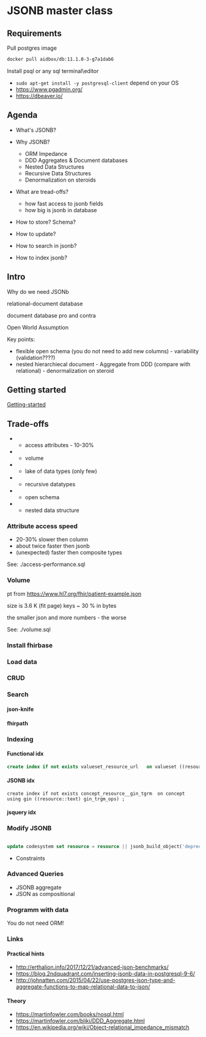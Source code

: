 # JSONB master class

## Requirements 

Pull postgres image

``` bash
docker pull aidbox/db:11.1.0-3-g7a1dab6
```

Install psql or any sql terminal\editor

- ```sudo apt-get install -y postgresql-client``` depend on your OS
- https://www.pgadmin.org/
- https://dbeaver.io/


## Agenda

* What's JSONB?

* Why JSONB?
  * ORM Impedance
  * DDD Aggregates & Document databases
  * Nested Data Structures
  * Recursive Data Structures 
  * Denormalization on steroids 

* What are tread-offs?
  * how fast access to jsonb fields
  * how big is jsonb in database
* How to store? Schema?
* How to update?
* How to search in jsonb?
* How to index jsonb?


## Intro

Why do we need JSONb

relational-document database

document database pro and contra

Open World Assumption

Key points:

* flexible open schema (you do not need to add new columns) - variability (validation????)
* nested hierarchiecal document - Aggregate from DDD (compare with relational) - denormalization on steroid

## Getting started

[Getting-started](https://github.com/fhirbase/master-class/blob/master/getting-started.md)

## Trade-offs

* - access attributes - 10-30%
* - volume
* - lake of data types (only few)

* + recursive datatypes
* + open schema 
* + nested data structure


### Attribute access speed

* 20-30% slower then column
* about twice faster then jsonb
* (unexpected) faster then composite types

See: ./access-performance.sql

### Volume

pt from https://www.hl7.org/fhir/patient-example.json

size is 3.6 K (fit page)
keys ~ 30 % in bytes

the smaller json and more numbers - the worse

See: ./volume.sql


### Install fhirbase


### Load data


### CRUD

### Search

#### json-knife

#### fhirpath



### Indexing

#### Functional idx

``` sql
create index if not exists valueset_resource_url   on valueset ((resource#>>'{url}')) ;
```

#### JSONB idx

```
create index if not exists concept_resource__gin_tgrm  on concept using gin ((resource::text) gin_trgm_ops) ;
```

#### jsquery idx


### Modify JSONB

``` sql

update codesystem set resource = resource || jsonb_build_object('deprecated', true) where resource->>'module' = 'fhir-3.3.0';

```

* Constraints

### Advanced Queries


* JSONB aggregate
* JSON as compositional


### Programm with data

You do not need ORM!



### Links

####  Practical hints

* http://erthalion.info/2017/12/21/advanced-json-benchmarks/
* https://blog.2ndquadrant.com/inserting-jsonb-data-in-postgresql-9-6/
* http://johnatten.com/2015/04/22/use-postgres-json-type-and-aggregate-functions-to-map-relational-data-to-json/

#### Theory

* https://martinfowler.com/books/nosql.html
* https://martinfowler.com/bliki/DDD_Aggregate.html
* https://en.wikipedia.org/wiki/Object-relational_impedance_mismatch

